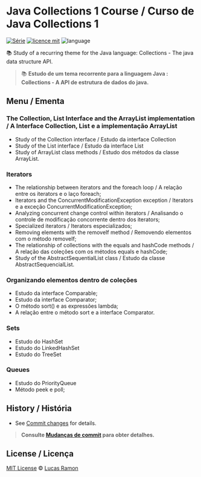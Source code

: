# Java Collections 1 Course / Curso de Java Collections 1
[![Série](https://img.shields.io/badge/lramon2001-Collections-orange)](https://github.com/lramon2001/)
[![licence mit](https://img.shields.io/badge/licence-MIT-blue.svg)](https://github.com/lramon2001/JavaCollectionsParte1/blob/main/LICENSE)
![language](https://img.shields.io/badge/java-only-yellow)

:books: Study of a recurring theme for the Java language: Collections - The java data structure API. 
> :books: **Estudo de um tema recorrente para a linguagem Java : Collections - A API de estrutura de dados do java.**

## Menu / Ementa

### The Collection, List Interface and the ArrayList implementation / A Interface Collection, List e a implementação ArrayList
- Study of the Collection interface /  Estudo da interface Collection
- Study of the List interface / Estudo da interface List
- Study of ArrayList class methods / Estudo dos métodos da classe ArrayList.

### Iterators

- The relationship between iterators and the foreach loop / A relação entre os iterators e o laço foreach;
- Iterators and the ConcurrentModificationException exception / Iterators e a exceção ConcurrentModificationException;
- Analyzing concurrent change control within iterators / Analisando o controle de modificação concorrente dentro dos iterators;
- Specialized iterators / Iterators especializados;
- Removing elements with the removeIf method / Removendo elementos com o método removeIf;
- The relationship of collections with the equals and hashCode methods / A relação das coleções com os métodos equals e hashCode;
- Study of the AbstractSequentialList class / Estudo da classe AbstractSequencialList.

### Organizando elementos dentro de coleções

- Estudo da interface Comparable;
- Estudo da interface Comparator;
- O método sort() e as expressões lambda;
- A relação entre o método sort e a interface Comparator.

### Sets
- Estudo do HashSet
- Estudo do LinkedHashSet
- Estudo do TreeSet

### Queues
- Estudo do PriorityQueue
- Método peek e poll;

## History / História
- See [Commit changes](https://github.com/lramon2001/JavaCollectionsParte1/commits/main) for details.

> **Consulte [Mudanças de commit](https://github.com/lramon2001/JavaCollectionsParte1/commits/main) para obter detalhes.**

## License / Licença

[MIT License](https://github.com/lramon2001/JavaCollectionsParte1/blob/main/LICENSE) © [Lucas Ramon](https://github.com/lramon2001)
